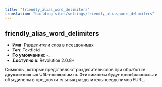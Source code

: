 ```yaml
---
title: "friendly_alias_word_delimiters"
translation: "building-sites/settings/friendly_alias_word_delimiters"
---
```


## friendly_alias_word_delimiters

-   **Имя**: Разделители слов в псевдонимах
-   **Тип**: Textfield
-   **По умолчанию**: -\_
-   **Доступно в**: Revolution 2.0.8+

Символы, которые представляют разделители слов при обработке дружественных URL-псевдонимов. Эти символы будут преобразованы и объединены в предпочтительный разделитель псевдонимов FURL.
